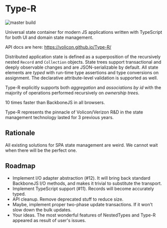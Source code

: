 # Type-R

![master build](https://api.travis-ci.org/Volicon/Type-R.svg?branch=master)

Universal state container for modern JS applications written with TypeScript for both UI and domain state management.

API docs are here: https://volicon.github.io/Type-R/

Distributed application state is defined as a superposition of the recursively nested `Record` and `Collection` objects.
State trees support transactional and deeply observable changes and are JSON-serializable by default. All state elements are _typed_ with run-time type assertions and type conversions on assignment. The declarative attribute-level validation is supported as well.

Type-R explicitly supports both _aggregation_ and _associations by id_ with the majority of operations performed recursively on _ownership trees_.

10 times faster than BackboneJS in all browsers.

Type-R represents the pinnacle of Volicon/Verizon R&D in the state management technology lasted for 3 previous years. 

## Rationale

All existing solutions for SPA state management are weird. We cannot wait when there will be the perfect one.

## Roadmap

- Implement I/O adapter abstraction (#12). It will bring back standard BackboneJS I/O methods, and makes it trivial to substitute the transport.
- Implement TypeScript support (#11). Records will become accurately typed.
- API cleanup. Remove deprecated stuff to reduce size.
- Maybe, implement proper two-phase update transactions. If it won't slow down the bulk updates.
- Your ideas. The most wonderful features of NestedTypes and Type-R appeared as result of user's issues.
